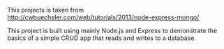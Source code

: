 This projects is taken from http://cwbuecheler.com/web/tutorials/2013/node-express-mongo/

This project is built using mainly Node.js and Express to demonstrate the basics of a simple CRUD app that reads and writes to a database. 